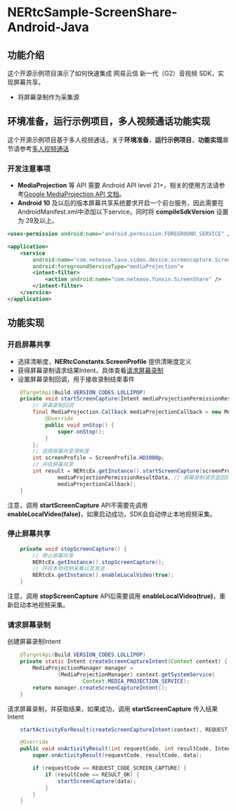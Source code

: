 # NERtcSample-ScreenShare-Android-Java

## 功能介绍

这个开源示例项目演示了如何快速集成 网易云信 新一代（G2）音视频 SDK，实现屏幕共享。
- 将屏幕录制作为采集源

## 环境准备，运行示例项目，多人视频通话功能实现

这个开源示例项目基于多人视频通话，关于**环境准备**，**运行示例项目**，**功能实现**章节请参考[多人视频通话](https://github.com/netease-im/Basic-Video-Call/blob/master/Group-Video/NERtcSample-GroupVideoCall-Android-Java/README.md)

### 开发注意事项

- **MediaProjection** 等 API 需要 Android API level 21+，相关的使用方法请参考[Google MediaProjection API 文档](https://developer.android.com/reference/android/media/projection/MediaProjection)。
- **Android 10** 及以后的版本屏幕共享系统要求开启一个前台服务，因此需要在AndroidManifest.xml中添加以下service，同时将 **compileSdkVersion** 设置为 29及以上。

```xml
<uses-permission android:name="android.permission.FOREGROUND_SERVICE" /><!-- 添加前台服务权限-->

<application>
    <service
        android:name="com.netease.lava.video.device.screencapture.ScreenShareService"
        android:foregroundServiceType="mediaProjection">
        <intent-filter>
            <action android:name="com.netease.Yunxin.ScreenShare" />
        </intent-filter>
    </service>
</application>
```

## 功能实现

### 开启屏幕共享

- 选择清晰度，**NERtcConstants.ScreenProfile** 提供清晰度定义
- 获得屏幕录制请求结果Intent，具体查看[请求屏幕录制](#request_screen_capture)
- 设置屏幕录制回调，用于接收录制结束事件

```java
    @TargetApi(Build.VERSION_CODES.LOLLIPOP)
    private void startScreenCapture(Intent mediaProjectionPermissionResultData) {
        // 屏幕录制回调
        final MediaProjection.Callback mediaProjectionCallback = new MediaProjection.Callback() {
            @Override
            public void onStop() {
                super.onStop();
            }
        };
        // 选择屏幕共享清晰度
        int screenProfile = ScreenProfile.HD1080p;
        // 开启屏幕共享
        int result = NERtcEx.getInstance().startScreenCapture(screenProfile,
                mediaProjectionPermissionResultData, // 屏幕录制请求返回的Intent
                mediaProjectionCallback);
    }
```

注意，调用 **startScreenCapture** API不需要先调用 **enableLocalVideo(false)**，如果启动成功，SDK会自动停止本地视频采集。

### 停止屏幕共享

```java
    private void stopScreenCapture() {
        // 停止屏幕共享
        NERtcEx.getInstance().stopScreenCapture();
        // 开启本地视频采集以及发送
        NERtcEx.getInstance().enableLocalVideo(true);
    }
```

注意，调用 **stopScreenCapture** API后需要调用 **enableLocalVideo(true)**，重新启动本地视频采集。

<span id="request_screen_capture"></span>
### 请求屏幕录制

创建屏幕录制Intent

```java
    @TargetApi(Build.VERSION_CODES.LOLLIPOP)
    private static Intent createScreenCaptureIntent(Context context) {
        MediaProjectionManager manager =
                (MediaProjectionManager) context.getSystemService(
                        Context.MEDIA_PROJECTION_SERVICE);
        return manager.createScreenCaptureIntent();
    }
```

请求屏幕录制，并获取结果，如果成功，调用 **startScreenCapture** 传入结果Intent

```java
    startActivityForResult(createScreenCaptureIntent(context), REQUEST_CODE_SCREEN_CAPTURE);

    @Override
    public void onActivityResult(int requestCode, int resultCode, Intent data) {
        super.onActivityResult(requestCode, resultCode, data);

        if (requestCode == REQUEST_CODE_SCREEN_CAPTURE) {
            if (resultCode == RESULT_OK) {
                startScreenCapture(data);
            }
        }
    }
```
